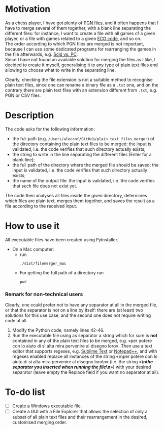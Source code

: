 # Motivation

As a chess player, I have got plenty of [PGN files](https://en.wikipedia.org/wiki/Portable_Game_Notation), and it often happens that I have to merge several of them together, with a blank line separating the different files: for instance, I want to create a file with all games of a given player, or a file with games related to a given [ECO code](https://en.wikipedia.org/wiki/Encyclopaedia_of_Chess_Openings#Main_ECO_codes), and so on. \
The order according to which PGN files are merged is not important, because I can use some dedicated programs for rearranging the games in the file afterwards, e.g. [Scid vs. PC](https://scidvspc.sourceforge.net/). \
Since I have not found an available solution for merging the files as I like, I decided to create it myself, generalising it to any type of [plain text](https://en.wikipedia.org/wiki/Plain_text) files and allowing to choose what to write in the separating line.

Clearly, checking the file extension is not a suitable method to recognise plain text files, since one can rename a binary file as a `.txt` one, and on the contrary there are plain text files with an extension different from `.txt`, e.g. PGN or CSV files.

# Description

The code asks for the following information:
- the full path (e.g. `/Users/aleconf/GitHub/plain_text_files_merger`) of the directory containing the plain text files to be merged: the input is validated, i.e. the code verifies that such directory actually exists;
- the string to write in the line separating the different files (Enter for a blank line);
- the full path of the directory where the merged file should be saved: the input is validated, i.e. the code verifies that such directory actually exists;
- the name of the output file: the input is validated, i.e. the code verifies that such file does not exist yet.

The code then analyses all files inside the given directory, determines which files are plain text, merges them together, and saves the result as a file according to the received input.

# How to use it

All executable files have been created using PyInstaller.

- On a Mac computer: 
    - run
        ```
        ./dist/filemerger_mac
        ```
    - For getting the full path of a directory run
        ```
        pwd
        ```


### Remark for non-technical users

Clearly, one could prefer not to have any separator at all in the merged file, or that the separator is not on a line by itself: there are (at least) two solutions for this use case, and the second one does not require writing code at all.
1. Modify the Python code, namely lines 42-46.
2. Run the executable file using as separator a string which for sure is **not** contained in any of the plain text files to be merged, e.g. «per potere con lo aiuto di sì alta mira pervenire al disegno loro». Then use a text editor that supports regexes, e.g. [Sublime Text](https://www.sublimetext.com/) or [Notepad++](https://notepad-plus-plus.org/), and with regexes enabled replace all instances of the string «\nper potere con lo aiuto di sì alta mira pervenire al disegno loro\n» (i.e. the string «**\n*the separator you inserted when running the file*\n**») with your desired separator (leave empty the Replace field if you want no separator at all).

# To-do list

* [ ] Create a Windows executable file.
* [ ] Create a GUI with a File Explorer that allows the selection of only a subset of all plain text files and their rearrangement in the desired, customised merging order.
